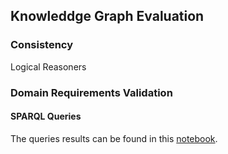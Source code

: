 ## Knowleddge Graph Evaluation

### Consistency
Logical Reasoners

### Domain Requirements Validation
#### SPARQL Queries
The queries results can be found in this [notebook](https://github.com/DeperiasKerre/qKG/blob/main/Results/KG/Sparql_Queries.ipynb).
 

